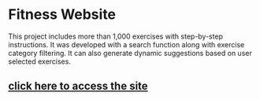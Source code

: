 # Fitness Website

This project includes more than 1,000 exercises with step-by-step instructions. It was developed with a search function along with exercise category filtering. It can also generate dynamic suggestions based on user selected exercises.


## [click here to access the site](https://jkenjidc.github.io/FitnessWebsite)